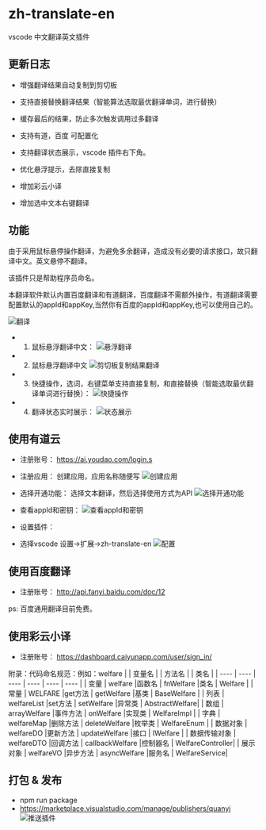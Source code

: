 # zh-translate-en
vscode 中文翻译英文插件

## 更新日志
- 增强翻译结果自动复制到剪切板

- 支持直接替换翻译结果（智能算法选取最优翻译单词，进行替换）

- 缓存最后的结果，防止多次触发调用过多翻译

- 支持有道，百度 可配置化

- 支持翻译状态展示，vscode 插件右下角。
  
- 优化悬浮提示，去除直接复制

- 增加彩云小译
  
- 增加选中文本右键翻译
  
## 功能

由于采用鼠标悬停操作翻译，为避免多余翻译，造成没有必要的请求接口，故只翻译中文。英文悬停不翻译。

该插件只是帮助程序员命名。

本翻译软件默认内置百度翻译和有道翻译，百度翻译不需额外操作，有道翻译需要配置默认的appId和appKey,当然你有百度的appId和appKey,也可以使用自己的。


![翻译](截图/v4.gif)


- 1. 鼠标悬浮翻译中文：
![悬浮翻译](截图/v1.gif)

- 2. 鼠标悬浮翻译中文
![剪切板复制结果翻译](截图/v2.gif)

- 3. 快捷操作，选词，右键菜单支持直接复制，和直接替换（智能选取最优翻译单词进行替换）：
![快捷操作](截图/v6.gif)

- 4. 翻译状态实时展示：
![状态展示](截图/v5.png)

## 使用有道云

- 注册账号：
https://ai.youdao.com/login.s

- 注册应用：
创建应用，应用名称随便写
![创建应用](截图/yd1.png)

- 选择开通功能：
选择文本翻译，然后选择使用方式为API
![选择开通功能](截图/yd2.png)
- 查看appId和密钥：
  ![查看appId和密钥](截图/yd3.png)
- 设置插件：
- 选择vscode 设置->扩展->zh-translate-en
 ![配置](截图/yd45.png)


## 使用百度翻译
- 注册账号：
http://api.fanyi.baidu.com/doc/12

ps: 百度通用翻译目前免费。

## 使用彩云小译
- 注册账号：
https://dashboard.caiyunapp.com/user/sign_in/



附录：代码命名规范：例如：welfare
|         | 变量名          |           | 方法名  |        | 类名  |
|  ----   | ----           |  ----     | ----   |  ----  | ----  |
| 变量     | welfare        |函数名      | fnWelfare  |类名     | Welfare |
| 常量     | WELFARE        |get方法     | getWelfare  |基类     | BaseWelfare |
| 列表     | welfareList    |set方法      | setWelfare  |异常类     | AbstractWelfare|
| 数组     | arrayWelfare   |事件方法     | onWelfare  |实现类     | WelfareImpl |
| 字典     | welfareMap   |删除方法     | deleteWelfare  |枚举类     | WelfareEnum |
| 数据对象     | welfareDO   |更新方法     | updateWelfare  |接口     | IWelfare |
| 数据传输对象     | welfareDTO   |回调方法     | callbackWelfare  |控制器名     | WelfareController|
| 展示对象     | welfareVO   |异步方法     | asyncWelfare  |服务名     | WelfareService|


## 打包 & 发布
- npm run package
- https://marketplace.visualstudio.com/manage/publishers/quanyj
 ![推送插件](截图/push.png)







